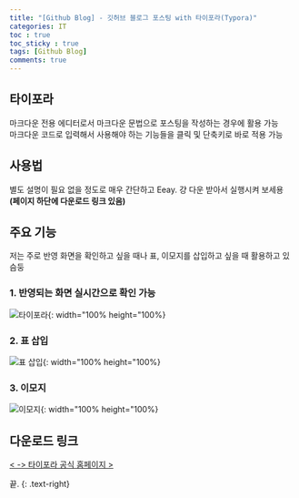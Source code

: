 ```yaml
---
title: "[Github Blog] - 깃허브 블로그 포스팅 with 타이포라(Typora)"
categories: IT
toc : true
toc_sticky : true
tags: [Github Blog] 
comments: true
---
```


## 타이포라
마크다운 전용 에디터로서 마크다운 문법으로 포스팅을 작성하는 경우에 활용 가능<br/>
마크다운 코드로 입력해서 사용해야 하는 기능들을 클릭 및 단축키로 바로 적용 가능<br/>

## 사용법
별도 설명이 필요 없을 정도로 매우 간단하고 Eeay. 걍 다운 받아서 실행시켜 보세용<br/>
**(페이지 하단에 다운로드 링크 있음)**

## 주요 기능

저는 주로 반영 화면을 확인하고 싶을 때나 표, 이모지를 삽입하고 싶을 때 활용하고 있슴둥

### 1. 반영되는 화면 실시간으로 확인 가능

![타이포라](https://user-images.githubusercontent.com/86281619/126941677-fc0be580-32cb-4143-9c13-0483d94126e1.png){: width="100% height="100%}

### 2. 표 삽입
![표 삽입](https://user-images.githubusercontent.com/86281619/126942359-c52bb7bb-d6c3-4fd9-b2aa-d914cd4d6b84.png){: width="100% height="100%}

### 3. 이모지
![이모지](https://user-images.githubusercontent.com/86281619/126942364-2ef3c98f-f0b2-4d08-bb23-23f3c3006c0a.png){: width="100% height="100%}

## 다운로드 링크

[< -> 타이포라 공식 홈페이지 >](https://www.typora.io/)



끝.
{: .text-right}

